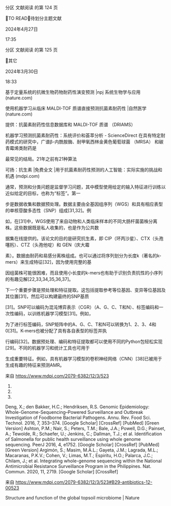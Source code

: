分区 文献阅读 的第 124 页

TO READ：待划分主题文献

2024年4月27日

17:35

分区 文献阅读 的第 125 页

其它

2024年3月30日

18:33



基于定量系统的抗微生物药物耐药性演变预测 |npj 系统生物学与应用 (nature.com)

使用机器学习从临床 MALDI-TOF 质谱直接预测抗菌素耐药性 |自然医学 (nature.com)

提供：抗菌素耐药性信息数据库和 MALDI-TOF 质谱 （DRIAMS）

机器学习预测抗菌素耐药性：系统评价和荟萃分析 - ScienceDirect
在具有特定耐药模式的研究中，广谱β-内酰胺酶、耐甲氧西林金黄色葡萄球菌 （MRSA） 和碳青霉烯类耐药是

最常见的结局。21年之前有21种算法

可扬：抗生素 |免费全文 |用于抗菌素耐药性预测的人工智能：实际实施的挑战和机遇 (mdpi.com)

通常，预测和分类问题是监督学习问题，其中模型使用给定的输入特征进行训练以近似给定的目标，也称为“标签”。第一

步是数据收集和数据预处理。数据主要由全基因组序列（WGS）和具有相应表型的单核苷酸多态性（SNP）组成[31,32]。例

如，在[31]中，WGS使用了来自动物和人类临床样本的不同大肠杆菌菌株分离株。这些数据既是私人收集的，也是作为公共数

据集在线提供的。该论文的目的是研究抗生素，即 CIP（环丙沙星）、CTX（头孢噻肟）、CTZ（头孢他啶）和 GEN（庆大霉

素）。数据由耐药和易感分离株组成。也可以通过将序列划分为长度k（著名的k-mers）来生成特征[32]，因为使用完整的基

因组菌株可能很困难，而且使用小长度的k-mers也有助于识别负责抗性的小序列的有趣见解[22,33,34,35,36,37]。

下一个重要步骤是预处理和特征提取。这包括提取参考等位基因、变异等位基因及其位置[31]，然后可以构建最终的SNP基质

[31]。SNP可以编码为混沌博弈表示（CGR）（A、G、C、T和N）、标签编码和一次性编码，以训练机器学习模型[31]。例如，

为了进行标签编码，SNP矩阵中的A、G、C、T和N可以转换为1、2、3、4和0[31]。K-mers也被分配了具有各自表型的标签并执

行编码[32]。数据预处理、编码和特征提取都可以使用不同的Python包轻松实现[29]。不同的机器学习和统计工具也可用于

生成重要特征。例如，具有机器学习模型的卷积神经网络（CNN）[38]已被用于生成有趣的特征来预测AMR。

来自 <https://www.mdpi.com/2079-6382/12/3/523>

1.

2.

3.

Deng, X.; den Bakker, H.C.; Hendriksen, R.S. Genomic Epidemiology: Whole-Genome-Sequencing–Powered
Surveillance and Outbreak Investigation of Foodborne Bacterial Pathogens. Annu. Rev. Food Sci.
Technol. 2016, 7, 353–374. [Google Scholar] [CrossRef] [PubMed] [Green Version]
Ashton, P.M.; Nair, S.; Peters, T.M.; Bale, J.A.; Powell, D.G.; Painset, A.; Tewolde, R.; Schaefer, U.;
Jenkins, C.; Dallman, T.J.; et al. Identification of Salmonella for public health surveillance using whole
genome sequencing. PeerJ 2016, 4, e1752. [Google Scholar] [CrossRef] [PubMed] [Green Version]
Argimón, S.; Masim, M.A.L.; Gayeta, J.M.; Lagrada, M.L.; Macaranas, P.K.V.; Cohen, V.; Limas, M.T.; Espiritu,
H.O.; Palarca, J.C.; Chilam, J.; et al. Integrating whole-genome sequencing within the National Antimicrobial
Resistance Surveillance Program in the Philippines. Nat. Commun. 2020, 11, 2719. [Google Scholar] [CrossRef]

来自 <https://www.mdpi.com/2079-6382/12/3/523#B29-antibiotics-12-00523>

Structure and function of the global topsoil microbiome | Nature

